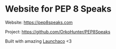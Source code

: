 # Website for PEP 8 Speaks

Website: https://pep8speaks.com

Project: https://github.com/OrkoHunter/PEP8Speaks

Built with amazing [Launchaco](https://www.launchaco.com/) <3
